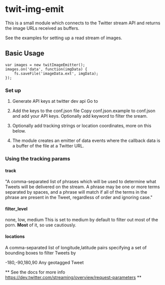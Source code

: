 twit-img-emit
=============

This is a small module which connects to the Twitter stream API and returns the image URLs received as buffers.

See the examples for setting up a read stream of images.

Basic Usage
-----------

````
var images = new twitImageEmitter();
images.on('data', function(imgData) {
    fs.saveFile('imageData.ext', imgData);
});
````

### Set up

1. Generate API keys at twitter dev api
    Go to
2. Add the keys to the conf.json file
    Copy conf.json.example to conf.json and add your API keys. Optionally add keyword to filter the sream.

3. Optionally add tracking strings or location coordinates, more on this below.

4. The module creates an emitter of data events where the callback data is a buffer of the file at a Twitter  URL.

### Using the tracking params

#### track
"A comma-separated list of phrases which will be used to determine what Tweets will be delivered on the stream. A phrase may be one or more terms separated by spaces, and a phrase will match if all of the terms in the phrase are present in the Tweet, regardless of order and ignoring case."

#### filter_level
none, low, medium
This is set to medium by default to filter out most of the porn. **Most** of it, so use cautiously.

#### locations
A comma-separated list of longitude,latitude pairs specifying a set of bounding boxes to filter Tweets by

-180,-90,180,90 Any geotagged Tweet

** See the docs for more info
https://dev.twitter.com/streaming/overview/request-parameters **
